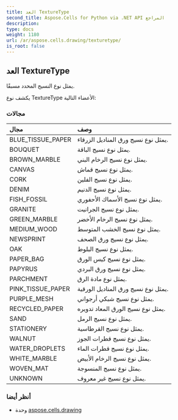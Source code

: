 ```yaml
---
title: العد TextureType
second_title: Aspose.Cells for Python via .NET API المراجع
description:
type: docs
weight: 1180
url: /ar/aspose.cells.drawing/texturetype/
is_root: false
---
```

##  العد TextureType
يمثل نوع النسيج المحدد مسبقًا.



يكشف نوع TextureType الأعضاء التالية:

###  مجالات
| مجال| وصف|
| :- | :- |
| BLUE_TISSUE_PAPER | يمثل نوع نسيج ورق المناديل الزرقاء.|
| BOUQUET | يمثل نوع نسيج الباقة.|
| BROWN_MARBLE | يمثل نوع نسيج الرخام البني.|
| CANVAS | يمثل نوع نسيج قماش.|
| CORK | يمثل نوع نسيج الفلين.|
| DENIM |يمثل نوع نسيج الدنيم.|
| FISH_FOSSIL | يمثل نوع نسيج الأسماك الأحفوري.|
| GRANITE | يمثل نوع نسيج الجرانيت.|
| GREEN_MARBLE | يمثل نوع نسيج الرخام الأخضر.|
| MEDIUM_WOOD | يمثل نوع نسيج الخشب المتوسط.|
| NEWSPRINT | يمثل نوع نسيج ورق الصحف.|
| OAK | يمثل نوع نسيج البلوط.|
| PAPER_BAG | يمثل نوع نسيج كيس الورق.|
| PAPYRUS | يمثل نوع نسيج ورق البردي.|
| PARCHMENT | يمثل نوع مادة الرق.|
| PINK_TISSUE_PAPER | يمثل نوع نسيج ورق المناديل الورقية.|
| PURPLE_MESH | يمثل نوع نسيج شبكي أرجواني.|
| RECYCLED_PAPER | يمثل نوع نسيج الورق المعاد تدويره.|
| SAND | يمثل نوع نسيج الرمل.|
| STATIONERY | يمثل نوع نسيج القرطاسية.|
| WALNUT | يمثل نوع نسيج قطرات الجوز.|
| WATER_DROPLETS | يمثل نوع نسيج قطرات الماء.|
| WHITE_MARBLE | يمثل نوع نسيج الرخام الأبيض.|
| WOVEN_MAT | يمثل نوع نسيج المنسوجة.|
| UNKNOWN | يمثل نوع نسيج غير معروف.|



###  أنظر أيضا
* وحدة [aspose.cells.drawing](..)
